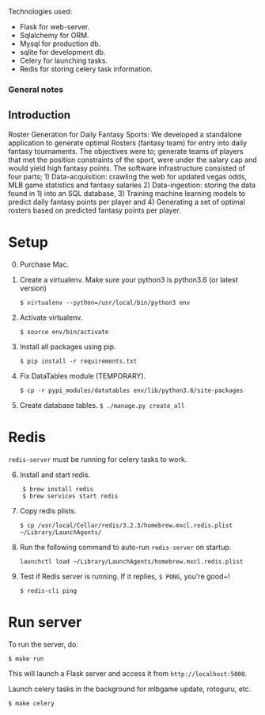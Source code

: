 Technologies used:

* Flask for web-server.
* Sqlalchemy for ORM.
* Mysql for production db.
* sqlite for development db.
* Celery for launching tasks.
* Redis for storing celery task information.

### General notes

## Introduction

Roster Generation for Daily Fantasy Sports: We developed a standalone application to generate optimal Rosters (fantasy team) for entry into daily fantasy tournaments. The objectives were to; generate teams of players that met the position constraints of the sport, were under the salary cap and would yield high fantasy points. The software infrastructure consisted of four parts; 1) Data-acquisition: crawling the web for updated vegas odds, MLB game statistics and fantasy salaries 2) Data-ingestion: storing the data found in 1) into an SQL database, 3) Training machine learning models to predict daily fantasy points per player and 4) Generating a set of optimal rosters based on predicted fantasy points per player. 

# Setup
0. Purchase Mac.

1. Create a virtualenv. Make sure your python3 is python3.6 (or latest version)

    `$ virtualenv --python=/usr/local/bin/python3 env`

2. Activate virtualenv.

	`$ source env/bin/activate` 

3. Install all packages using pip.
    
    `$ pip install -r requirements.txt`

4. Fix DataTables module (TEMPORARY).
 
    `$ cp -r pypi_modules/datatables env/lib/python3.6/site-packages`

5. Create database tables.
    `$ ./manage.py create_all`


# Redis

`redis-server` must be running for celery tasks to work. 

6. Install and start redis.

~~~
    $ brew install redis
    $ brew services start redis
~~~
    

7. Copy redis plists.

    `$ cp /usr/local/Cellar/redis/3.2.3/homebrew.mxcl.redis.plist ~/Library/LaunchAgents/`

8. Run the following command to auto-run `redis-server` on startup.
    
    `launchctl load ~/Library/LaunchAgents/homebrew.mxcl.redis.plist`

9. Test if Redis server is running. If it replies, `$ PONG`, you're good~!
    
    `$ redis-cli ping`




# Run server

To run the server, do:

`$ make run`

This will launch a Flask server and access it from `http://localhost:5000`.

Launch celery tasks in the background for mlbgame update, rotoguru, etc.
   
`$ make celery`

